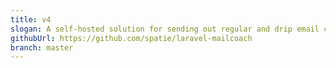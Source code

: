 ```yaml
---
title: v4
slogan: A self-hosted solution for sending out regular and drip email campaigns
githubUrl: https://github.com/spatie/laravel-mailcoach
branch: master
---
```

